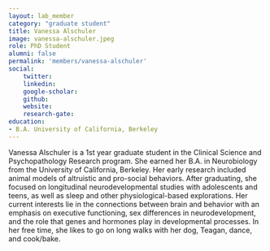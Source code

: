 ```yaml
---
layout: lab_member
category: "graduate student"
title: Vanessa Alschuler
image: vanessa-alschuler.jpeg
role: PhD Student
alumni: false
permalink: 'members/vanessa-alschuler'
social:
    twitter: 
    linkedin: 
    google-scholar: 
    github: 
    website:
    research-gate: 
education:
- B.A. University of California, Berkeley
---
```

Vanessa Alschuler is a 1st year graduate student in the Clinical Science and Psychopathology Research program. She earned her B.A. in Neurobiology from the University of California, Berkeley. Her early research included animal models of altruistic and pro-social behaviors. After graduating, she focused on longitudinal neurodevelopmental studies with adolescents and teens, as well as sleep and other physiological-based explorations. Her current interests lie in the connections between brain and behavior with an emphasis on executive functioning, sex differences in neurodevelopment, and the role that genes and hormones play in developmental processes. In her free time, she likes to go on long walks with her dog, Teagan, dance, and cook/bake.

